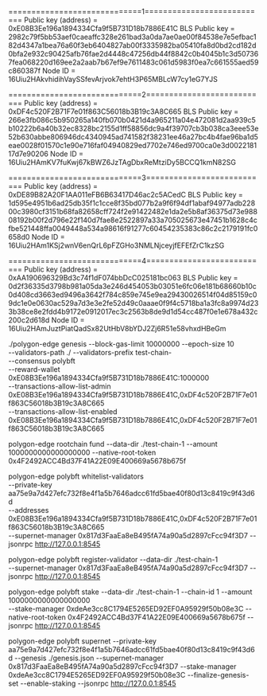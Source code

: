 

=============================1===========================
Public key (address) = 0xE08B3Ee196a1894334Cfa9f5B731D18b7886E41C
BLS Public key       = 2982c79f5bb53aef0caeaffc328e261bad3a0da7ae0ae00f84538e7e5efbac182d4347a1bea76a60f3eb6404827ab00f3335982ba05410fa8d0bd2cd182d0bfa2e932c90425afb76fae2d4448c47256db44f8842c0b4045b1c3d507367fea068220d169ee2a2aab7b67ef9e7611483c061d5983f0ea7c661555aed59c860387f
Node ID              = 16Uiu2HAkvhidihVaySSfevArjvok7ehtH3P65MBLcW7cy1eG7YJS

=============================2===========================
Public key (address) = 0xDF4c520F2B71F7e01f863C56018b3B19c3A8C665
BLS Public key       = 266e3fb086c5b950265a140fb070b0421d4a965211a04e472081d2aa939c5b10222b6a40b32ec8328bc2155d1ff58856dc9a4f39707cb3b038ca3eee53e52b630abbe806946dc4340945ad741582f38231ee46a27bc4b4fae96ba1d5eae0028f01570c1e90e716faf04940829ed7702e746ed9700ca0e3d002218117d7e90206
Node ID              = 16Uiu2HAmKV7fuKwj67kBWZ6JzTAgDbxReMtziDy5BCCQ1kmN82SG

=============================3===========================
Public key (address) = 0xDE89B82A20F1AA011eFB6B63417D46ac2c5ACedC
BLS Public key       = 1d595e4951b6ad25db35f1c1cce8f35bd077b2a9f6f94df1abaf94977adb22800c3980cf3151b68fa82658cff724f2e91422482e1da2e5b8af36375d73e98808192b00f2d796e22f140d7fae8e2522897a33a705025673e47451b1628c4cfbe521448ffa0049448a534a98616f91277c60454235383c86c2c2179191fc0658d0
Node ID              = 16Uiu2HAm1KSj2wnV6enQrL6pFZGHo3NMLNjceyjfEFEfZrC1kzSG

=============================4===========================
Public key (address) = 0xAA190696329Bd3c74f1dF074bbDcC025181bc063
BLS Public key       = 0d2f36335d3798b981a05da3e246d454053b03051e6fc06e181b68660b10c0d408cd3663ed9496a3642f784c859e745e9ea29430026514f04d85159c09dc1e0e0630ac529a7d3e3e2fe52d49c0aaae0f9f4c5718ba1a3fc8a9974d233b38ce8e2fdd4b9172e0912017ec3c2563b8de9d1d54cc487f0e1e678a432c200c2d618d
Node ID              = 16Uiu2HAmJuztPiatQadSx82UtHbV8bYDJ2Zj6R51e58vhxdHBeGm







./polygon-edge genesis --block-gas-limit 10000000 --epoch-size 10 \
    --validators-path ./ --validators-prefix test-chain- \
    --consensus polybft \
    --reward-wallet 0xE08B3Ee196a1894334Cfa9f5B731D18b7886E41C:1000000 \
    --transactions-allow-list-admin 0xE08B3Ee196a1894334Cfa9f5B731D18b7886E41C,0xDF4c520F2B71F7e01f863C56018b3B19c3A8C665 \
    --transactions-allow-list-enabled 0xE08B3Ee196a1894334Cfa9f5B731D18b7886E41C,0xDF4c520F2B71F7e01f863C56018b3B19c3A8C665





polygon-edge rootchain fund --data-dir ./test-chain-1 --amount 1000000000000000000 --native-root-token 0x4F2492ACC4Bd37F41A22E09E400669a5678b675f






polygon-edge polybft whitelist-validators \
  --private-key aa75e9a7d427efc732f8e4f1a5b7646adcc61fd5bae40f80d13c8419c9f43d6d \
  --addresses 0xE08B3Ee196a1894334Cfa9f5B731D18b7886E41C,0xDF4c520F2B71F7e01f863C56018b3B19c3A8C665 \
  --supernet-manager 0x817d3FaaEa8eB495fA74a90a5d2897cFcc94f3D7 --jsonrpc http://127.0.0.1:8545



polygon-edge polybft register-validator --data-dir ./test-chain-1 \
--supernet-manager 0x817d3FaaEa8eB495fA74a90a5d2897cFcc94f3D7 --jsonrpc http://127.0.0.1:8545




polygon-edge polybft stake --data-dir ./test-chain-1 --chain-id 1 --amount 1000000000000000000 \
--stake-manager 0xdeAe3cc8C1794E5265ED92EF0A95929f50b08e3C --native-root-token 0x4F2492ACC4Bd37F41A22E09E400669a5678b675f --jsonrpc http://127.0.0.1:8545


polygon-edge polybft supernet --private-key aa75e9a7d427efc732f8e4f1a5b7646adcc61fd5bae40f80d13c8419c9f43d6d --genesis ./genesis.json --supernet-manager 0x817d3FaaEa8eB495fA74a90a5d2897cFcc94f3D7 --stake-manager 0xdeAe3cc8C1794E5265ED92EF0A95929f50b08e3C --finalize-genesis-set --enable-staking --jsonrpc http://127.0.0.1:8545
